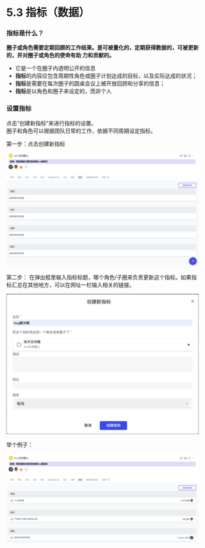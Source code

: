 # 5.3 指标（数据）

### ​指标是什么？

**圈子或角色需要定期回顾的工作结果。是可被量化的，定期获得数据的，可被更新的，并对圈子或角色的使命有助 力和贡献的。**

* 它是一个在圈子内透明公开的信息
* **指标**的内容应包含周期性角色或圈子计划达成的目标，以及实际达成的状况； 
* **指标**是需要在每次圈子的圆桌会议上被开放回顾和分享的信息； 
* **指标**是以角色和圈子来设定的，而非个人

### 设置指标

点击“创建新指标”来进行指标的设置。  
圈子和角色可以根据团队日常的工作，依据不同周期设定指标。

第一步：点击创建新指标

![&#x6307;&#x6807;&#x5217;&#x8868;&#x9875;&#x9762;](../.gitbook/assets/5-3-1.png)

第二步： 在弹出框里输入指标标题，哪个角色/子圈来负责更新这个指标。如果指标汇总在其他地方，可以在网址一栏输入相关的链接。

![&#x6307;&#x6807;&#x521B;&#x5EFA;&#x5F39;&#x7A97;](../.gitbook/assets/5-3-2.png)

举个例子：

![&#x4F8B;&#x5B50;](../.gitbook/assets/5-3-3.png)

